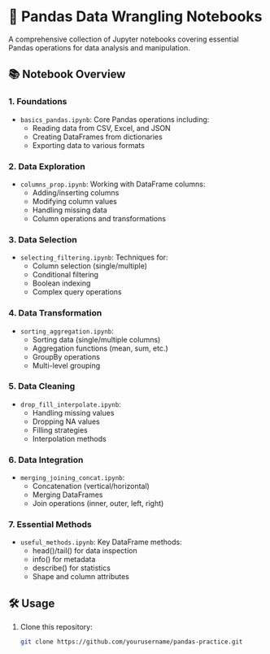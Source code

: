 # 🐼 Pandas Data Wrangling Notebooks

A comprehensive collection of Jupyter notebooks covering essential Pandas operations for data analysis and manipulation.

## 📚 Notebook Overview

### 1. Foundations
- `basics_pandas.ipynb`: Core Pandas operations including:
  - Reading data from CSV, Excel, and JSON
  - Creating DataFrames from dictionaries
  - Exporting data to various formats

### 2. Data Exploration
- `columns_prop.ipynb`: Working with DataFrame columns:
  - Adding/inserting columns
  - Modifying column values
  - Handling missing data
  - Column operations and transformations

### 3. Data Selection
- `selecting_filtering.ipynb`: Techniques for:
  - Column selection (single/multiple)
  - Conditional filtering
  - Boolean indexing
  - Complex query operations

### 4. Data Transformation
- `sorting_aggregation.ipynb`: 
  - Sorting data (single/multiple columns)
  - Aggregation functions (mean, sum, etc.)
  - GroupBy operations
  - Multi-level grouping

### 5. Data Cleaning
- `drop_fill_interpolate.ipynb`:
  - Handling missing values
  - Dropping NA values
  - Filling strategies
  - Interpolation methods

### 6. Data Integration
- `merging_joining_concat.ipynb`:
  - Concatenation (vertical/horizontal)
  - Merging DataFrames
  - Join operations (inner, outer, left, right)

### 7. Essential Methods
- `useful_methods.ipynb`: Key DataFrame methods:
  - head()/tail() for data inspection
  - info() for metadata
  - describe() for statistics
  - Shape and column attributes

## 🛠️ Usage

1. Clone this repository:
   ```bash
   git clone https://github.com/yourusername/pandas-practice.git
